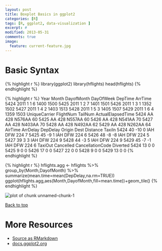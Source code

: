 ```yaml
---
layout: post
title: Boxplot Basics in ggplot2
categories: [R]
tags: [R, ggplot2, data-visualization ]
excerpt: #
modified: 2013-05-31
comments: true
image:
  feature: current-feature.jpg
---
```




# Basic Syntax


{% highlight r %}
library(ggplot2)
library(hflights)
head(hflights)
{% endhighlight %}

{% highlight r %}
     Year Month DayofMonth DayOfWeek DepTime ArrTime
5424 2011     1          1         6    1400    1500
5425 2011     1          2         7    1401    1501
5426 2011     1          3         1    1352    1502
5427 2011     1          4         2    1403    1513
5428 2011     1          5         3    1405    1507
5429 2011     1          6         4    1359    1503
     UniqueCarrier FlightNum TailNum ActualElapsedTime
5424            AA       428  N576AA                60
5425            AA       428  N557AA                60
5426            AA       428  N541AA                70
5427            AA       428  N403AA                70
5428            AA       428  N492AA                62
5429            AA       428  N262AA                64
     AirTime ArrDelay DepDelay Origin Dest Distance TaxiIn
5424      40      -10        0    IAH  DFW      224      7
5425      45       -9        1    IAH  DFW      224      6
5426      48       -8       -8    IAH  DFW      224      5
5427      39        3        3    IAH  DFW      224      9
5428      44       -3        5    IAH  DFW      224      9
5429      45       -7       -1    IAH  DFW      224      6
     TaxiOut Cancelled CancellationCode Diverted
5424      13         0                         0
5425       9         0                         0
5426      17         0                         0
5427      22         0                         0
5428       9         0                         0
5429      13         0                         0
{% endhighlight %}

{% highlight r %}
hflights.agg <- hflights %>% group_by(Month,DayofMonth) %>% summarize(mean.time=mean(DepDelay,na.rm=TRUE))
ggplot(hflights.agg,aes(Month,DayofMonth,fill=mean.time))+geom_tile()
{% endhighlight %}

<img src="figure/unnamed-chunk-1-1.png" title="plot of chunk unnamed-chunk-1" alt="plot of chunk unnamed-chunk-1" style="display: block; margin: auto;" />

<a href="#top">Back to top</a>

# More Resources
- [Source as RMarkdown](https://github.com/rweyant/bertplot/tree/master/R/tutorials/ggplot-heatmap/ggplot-heatmap.Rmd)
- [docs.ggplot2.org](http://docs.ggplot2.org/current/geom_tile.html)
